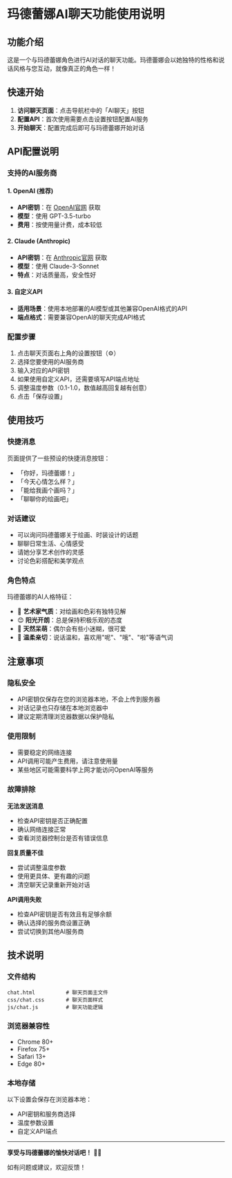 # 玛德蕾娜AI聊天功能使用说明

## 功能介绍

这是一个与玛德蕾娜角色进行AI对话的聊天功能。玛德蕾娜会以她独特的性格和说话风格与您互动，就像真正的角色一样！

## 快速开始

1. **访问聊天页面**：点击导航栏中的「AI聊天」按钮
2. **配置API**：首次使用需要点击设置按钮配置AI服务
3. **开始聊天**：配置完成后即可与玛德蕾娜开始对话

## API配置说明

### 支持的AI服务商

#### 1. OpenAI (推荐)
- **API密钥**：在 [OpenAI官网](https://platform.openai.com/api-keys) 获取
- **模型**：使用 GPT-3.5-turbo
- **费用**：按使用量计费，成本较低

#### 2. Claude (Anthropic)
- **API密钥**：在 [Anthropic官网](https://console.anthropic.com/) 获取
- **模型**：使用 Claude-3-Sonnet
- **特点**：对话质量高，安全性好

#### 3. 自定义API
- **适用场景**：使用本地部署的AI模型或其他兼容OpenAI格式的API
- **端点格式**：需要兼容OpenAI的聊天完成API格式

### 配置步骤

1. 点击聊天页面右上角的设置按钮（⚙️）
2. 选择您要使用的AI服务商
3. 输入对应的API密钥
4. 如果使用自定义API，还需要填写API端点地址
5. 调整温度参数（0.1-1.0，数值越高回复越有创意）
6. 点击「保存设置」

## 使用技巧

### 快捷消息
页面提供了一些预设的快捷消息按钮：
- 「你好，玛德蕾娜！」
- 「今天心情怎么样？」
- 「能给我画个画吗？」
- 「聊聊你的绘画吧」

### 对话建议
- 可以询问玛德蕾娜关于绘画、时装设计的话题
- 聊聊日常生活、心情感受
- 请她分享艺术创作的灵感
- 讨论色彩搭配和美学观点

### 角色特点
玛德蕾娜的AI人格特征：
- 🎨 **艺术家气质**：对绘画和色彩有独特见解
- 😊 **阳光开朗**：总是保持积极乐观的态度
- 💭 **天然呆萌**：偶尔会有些小迷糊，很可爱
- 🌸 **温柔亲切**：说话温和，喜欢用"呢"、"哦"、"啦"等语气词

## 注意事项

### 隐私安全
- API密钥仅保存在您的浏览器本地，不会上传到服务器
- 对话记录也只存储在本地浏览器中
- 建议定期清理浏览器数据以保护隐私

### 使用限制
- 需要稳定的网络连接
- API调用可能产生费用，请注意使用量
- 某些地区可能需要科学上网才能访问OpenAI等服务

### 故障排除

**无法发送消息**
- 检查API密钥是否正确配置
- 确认网络连接正常
- 查看浏览器控制台是否有错误信息

**回复质量不佳**
- 尝试调整温度参数
- 使用更具体、更有趣的问题
- 清空聊天记录重新开始对话

**API调用失败**
- 检查API密钥是否有效且有足够余额
- 确认选择的服务商设置正确
- 尝试切换到其他AI服务商

## 技术说明

### 文件结构
```
chat.html          # 聊天页面主文件
css/chat.css       # 聊天页面样式
js/chat.js         # 聊天功能逻辑
```

### 浏览器兼容性
- Chrome 80+
- Firefox 75+
- Safari 13+
- Edge 80+

### 本地存储
以下设置会保存在浏览器本地：
- API密钥和服务商选择
- 温度参数设置
- 自定义API端点

---

**享受与玛德蕾娜的愉快对话吧！** 🎨✨

如有问题或建议，欢迎反馈！